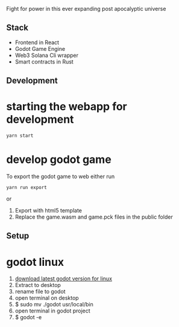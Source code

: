 Fight for power in this ever expanding post apocalyptic universe

## Stack

- Frontend in React
- Godot Game Engine
- Web3 Solana Cli wrapper
- Smart contracts in Rust

## Development

# starting the webapp for development

```
yarn start
```

# develop godot game

To export the godot game to web either run

```
yarn run export
```

or

1. Export with html5 template
2. Replace the game.wasm and game.pck files in the public folder

## Setup

# godot linux

1. [download latest godot version for linux](https://godotengine.org/download/linux)
2. Extract to desktop
3. rename file to godot
4. open terminal on desktop
5. \$ sudo mv ./godot usr/local/bin
6. open terminal in godot project
7. \$ godot -e

